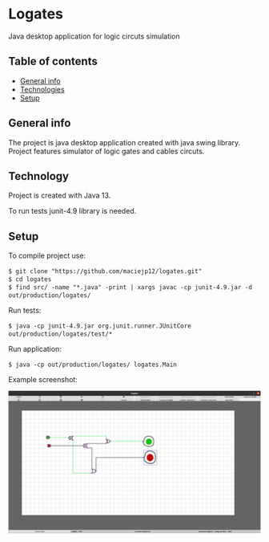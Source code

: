 # Logates
Java desktop application for logic circuts simulation
## Table of contents
* [General info](#general-info)
* [Technologies](#technologies)
* [Setup](#setup)

## General info
The project is java desktop application created with java swing library. Project features simulator of logic gates and cables circuts.
## Technology
Project is created with Java 13.

To run tests junit-4.9 library is needed.
## Setup
To compile project use:
```
$ git clone "https://github.com/maciejp12/logates.git"
$ cd logates
$ find src/ -name "*.java" -print | xargs javac -cp junit-4.9.jar -d out/production/logates/
```
Run tests:
```
$ java -cp junit-4.9.jar org.junit.runner.JUnitCore out/production/logates/test/*
```
Run application:
```
$ java -cp out/production/logates/ logates.Main
```
Example screenshot:

![Application Demo](./images/demo/logatesdemo.png)

